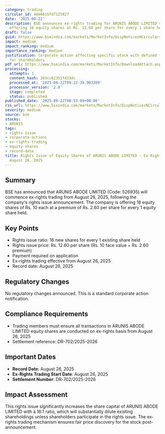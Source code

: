 ```yaml
---
category: trading
circular_id: 40e6615fd7125827
date: '2025-08-22'
description: BSE announces ex-rights trading for ARUNIS ABODE LIMITED's rights issue
  offering 16 equity shares at Rs. 12.60 per share for every 1 share held.
draft: false
guid: https://www.bseindia.com/markets/MarketInfo/DispNoticesNCirculars.aspx?Noticeid={0DAA48ED-B689-4510-843F-8C51CC29E303}&noticeno=20250822-7&dt=08/22/2025&icount=7&totcount=8&flag=0
impact: medium
impact_ranking: medium
importance_ranking: medium
justification: Corporate action affecting specific stock with defined trading implications
  for shareholders
pdf_url: https://www.bseindia.com/markets/MarketInfo/DownloadAttach.aspx?id=20250822-7&attachedId=
processing:
  attempts: 1
  content_hash: 203cc62351fd33dc
  processed_at: '2025-08-22T09:22:39.903209'
  processor_version: '2.0'
  stage: completed
  status: published
published_date: '2025-08-22T08:53:09+00:00'
rss_url: https://www.bseindia.com/markets/MarketInfo/DispNoticesNCirculars.aspx?Noticeid={0DAA48ED-B689-4510-843F-8C51CC29E303}&noticeno=20250822-7&dt=08/22/2025&icount=7&totcount=8&flag=0
severity: medium
source: bse
stocks:
- ARUNIS
tags:
- rights-issue
- corporate-actions
- ex-rights-trading
- equity-shares
- record-date
title: Rights Issue of Equity Shares of ARUNIS ABODE LIMITED - Ex-Rights Trading from
  August 26, 2025
---
```


## Summary

BSE has announced that ARUNIS ABODE LIMITED (Code: 526935) will commence ex-rights trading from August 26, 2025, following the company's rights issue announcement. The company is offering 16 equity shares of Rs. 10 each at a premium of Rs. 2.60 per share for every 1 equity share held.

## Key Points

- Rights issue ratio: 16 new shares for every 1 existing share held
- Rights issue price: Rs. 12.60 per share (Rs. 10 face value + Rs. 2.60 premium)
- Payment required on application
- Ex-rights trading effective from August 26, 2025
- Record date: August 26, 2025

## Regulatory Changes

No regulatory changes announced. This is a standard corporate action notification.

## Compliance Requirements

- Trading members must ensure all transactions in ARUNIS ABODE LIMITED equity shares are conducted on ex-rights basis from August 26, 2025
- Settlement reference: DR-702/2025-2026

## Important Dates

- **Record Date**: August 26, 2025
- **Ex-Rights Trading Start Date**: August 26, 2025
- **Settlement Number**: DR-702/2025-2026

## Impact Assessment

This rights issue significantly increases the share capital of ARUNIS ABODE LIMITED with a 16:1 ratio, which will substantially dilute existing shareholdings unless shareholders participate in the rights issue. The ex-rights trading mechanism ensures fair price discovery for the stock post-announcement.